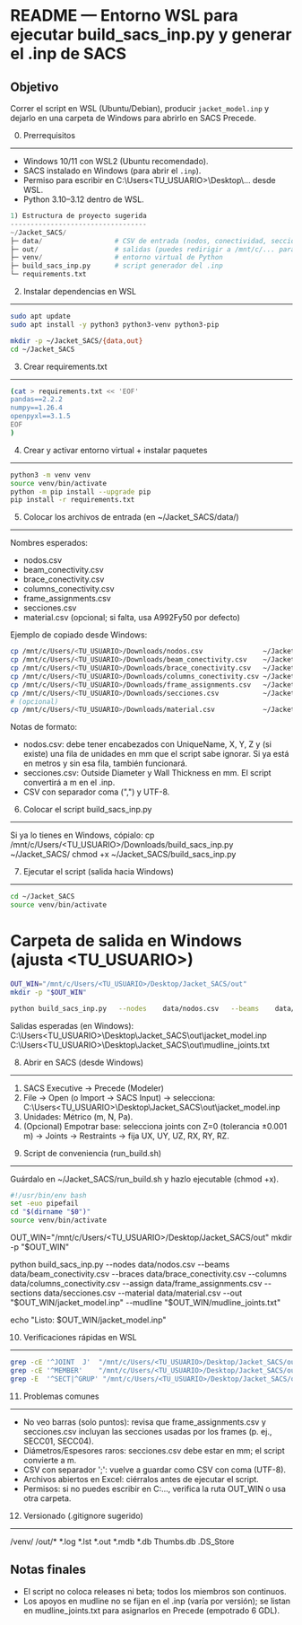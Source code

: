 README — Entorno WSL para ejecutar build_sacs_inp.py y generar el .inp de SACS
=============================================================================

Objetivo
--------
Correr el script en WSL (Ubuntu/Debian), producir `jacket_model.inp` y dejarlo en una
carpeta de Windows para abrirlo en SACS Precede.

0) Prerrequisitos
-----------------
- Windows 10/11 con WSL2 (Ubuntu recomendado).
- SACS instalado en Windows (para abrir el `.inp`).
- Permiso para escribir en C:\Users\<TU_USUARIO>\Desktop\… desde WSL.
- Python 3.10–3.12 dentro de WSL.


```python
1) Estructura de proyecto sugerida
----------------------------------
~/Jacket_SACS/
├─ data/                  # CSV de entrada (nodos, conectividad, secciones, etc.)
├─ out/                   # salidas (puedes redirigir a /mnt/c/... para Windows)
├─ venv/                  # entorno virtual de Python
├─ build_sacs_inp.py      # script generador del .inp
└─ requirements.txt
```

2) Instalar dependencias en WSL
-------------------------------
```bash
sudo apt update
sudo apt install -y python3 python3-venv python3-pip

mkdir -p ~/Jacket_SACS/{data,out}
cd ~/Jacket_SACS
```

3) Crear requirements.txt
-------------------------
```bash
(cat > requirements.txt << 'EOF'
pandas==2.2.2
numpy==1.26.4
openpyxl==3.1.5
EOF
)
```
4) Crear y activar entorno virtual + instalar paquetes
------------------------------------------------------
```bash
python3 -m venv venv
source venv/bin/activate
python -m pip install --upgrade pip
pip install -r requirements.txt
```

5) Colocar los archivos de entrada (en ~/Jacket_SACS/data/)
-----------------------------------------------------------
Nombres esperados:
- nodos.csv
- beam_conectivity.csv
- brace_conectivity.csv
- columns_conectivity.csv
- frame_assignments.csv
- secciones.csv
- material.csv  (opcional; si falta, usa A992Fy50 por defecto)

Ejemplo de copiado desde Windows:
```bash
cp /mnt/c/Users/<TU_USUARIO>/Downloads/nodos.csv               ~/Jacket_SACS/data/
cp /mnt/c/Users/<TU_USUARIO>/Downloads/beam_conectivity.csv    ~/Jacket_SACS/data/
cp /mnt/c/Users/<TU_USUARIO>/Downloads/brace_conectivity.csv   ~/Jacket_SACS/data/
cp /mnt/c/Users/<TU_USUARIO>/Downloads/columns_conectivity.csv ~/Jacket_SACS/data/
cp /mnt/c/Users/<TU_USUARIO>/Downloads/frame_assignments.csv   ~/Jacket_SACS/data/
cp /mnt/c/Users/<TU_USUARIO>/Downloads/secciones.csv           ~/Jacket_SACS/data/
# (opcional)
cp /mnt/c/Users/<TU_USUARIO>/Downloads/material.csv            ~/Jacket_SACS/data/
```

Notas de formato:
- nodos.csv: debe tener encabezados con UniqueName, X, Y, Z y (si existe) una fila de unidades en mm
  que el script sabe ignorar. Si ya está en metros y sin esa fila, también funcionará.
- secciones.csv: Outside Diameter y Wall Thickness en mm. El script convertirá a m en el .inp.
- CSV con separador coma (",") y UTF-8.

6) Colocar el script build_sacs_inp.py
--------------------------------------
Si ya lo tienes en Windows, cópialo:
cp /mnt/c/Users/<TU_USUARIO>/Downloads/build_sacs_inp.py ~/Jacket_SACS/
chmod +x ~/Jacket_SACS/build_sacs_inp.py

7) Ejecutar el script (salida hacia Windows)
--------------------------------------------
```bash
cd ~/Jacket_SACS
source venv/bin/activate
```

# Carpeta de salida en Windows (ajusta <TU_USUARIO>)
```bash
OUT_WIN="/mnt/c/Users/<TU_USUARIO>/Desktop/Jacket_SACS/out"
mkdir -p "$OUT_WIN"

python build_sacs_inp.py   --nodes    data/nodos.csv   --beams    data/beam_conectivity.csv   --braces   data/brace_conectivity.csv   --columns  data/columns_conectivity.csv   --assign   data/frame_assignments.csv   --sections data/secciones.csv   --material data/material.csv   --out      "$OUT_WIN/jacket_model.inp"   --mudline  "$OUT_WIN/mudline_joints.txt"
```

Salidas esperadas (en Windows):
C:\Users\<TU_USUARIO>\Desktop\Jacket_SACS\out\jacket_model.inp
C:\Users\<TU_USUARIO>\Desktop\Jacket_SACS\out\mudline_joints.txt

8) Abrir en SACS (desde Windows)
--------------------------------
1. SACS Executive → Precede (Modeler)
2. File → Open (o Import → SACS Input) → selecciona:
   C:\Users\<TU_USUARIO>\Desktop\Jacket_SACS\out\jacket_model.inp
3. Unidades: Métrico (m, N, Pa).
4. (Opcional) Empotrar base: selecciona joints con Z=0 (tolerancia ±0.001 m)
   → Joints → Restraints → fija UX, UY, UZ, RX, RY, RZ.

9) Script de conveniencia (run_build.sh)
----------------------------------------
Guárdalo en ~/Jacket_SACS/run_build.sh y hazlo ejecutable (chmod +x).
```bash
#!/usr/bin/env bash
set -euo pipefail
cd "$(dirname "$0")"
source venv/bin/activate
```

OUT_WIN="/mnt/c/Users/<TU_USUARIO>/Desktop/Jacket_SACS/out"
mkdir -p "$OUT_WIN"

python build_sacs_inp.py   --nodes    data/nodos.csv   --beams    data/beam_conectivity.csv   --braces   data/brace_conectivity.csv   --columns  data/columns_conectivity.csv   --assign   data/frame_assignments.csv   --sections data/secciones.csv   --material data/material.csv   --out      "$OUT_WIN/jacket_model.inp"   --mudline  "$OUT_WIN/mudline_joints.txt"

echo "Listo: $OUT_WIN/jacket_model.inp"

10) Verificaciones rápidas en WSL
---------------------------------
```bash
grep -cE '^JOINT  J'  "/mnt/c/Users/<TU_USUARIO>/Desktop/Jacket_SACS/out/jacket_model.inp"
grep -cE '^MEMBER'    "/mnt/c/Users/<TU_USUARIO>/Desktop/Jacket_SACS/out/jacket_model.inp"
grep -E  '^SECT|^GRUP' "/mnt/c/Users/<TU_USUARIO>/Desktop/Jacket_SACS/out/jacket_model.inp" | head -n 20
```

11) Problemas comunes
---------------------
- No veo barras (solo puntos): revisa que frame_assignments.csv y secciones.csv
  incluyan las secciones usadas por los frames (p. ej., SECC01, SECC04).
- Diámetros/Espesores raros: secciones.csv debe estar en mm; el script convierte a m.
- CSV con separador ';': vuelve a guardar como CSV con coma (UTF-8).
- Archivos abiertos en Excel: ciérralos antes de ejecutar el script.
- Permisos: si no puedes escribir en C:\..., verifica la ruta OUT_WIN o usa otra carpeta.

12) Versionado (.gitignore sugerido)
------------------------------------
/venv/
/out/*
*.log
*.lst
*.out
*.mdb
*.db
Thumbs.db
.DS_Store

Notas finales
-------------
- El script no coloca releases ni beta; todos los miembros son continuos.
- Los apoyos en mudline no se fijan en el .inp (varía por versión); se listan en mudline_joints.txt
  para asignarlos en Precede (empotrado 6 GDL).
